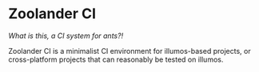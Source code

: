 # Zoolander CI
*What is this, a CI system for ants?!*

Zoolander CI is a minimalist CI environment for illumos-based projects, or
cross-platform projects that can reasonably be tested on illumos.
